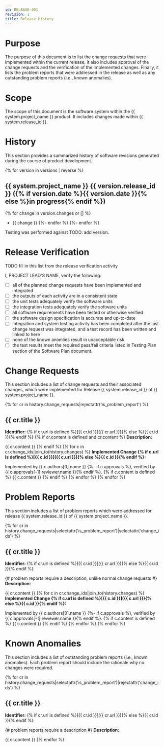 ```yaml
---
id: RELEASE-001
revision: 1
title: Release History
---
```


# Purpose

The purpose of this document is to list the change requests that were implemented within the current release.  It also includes approval of the change requests and the verification of the implemented changes.  Finally, it lists the problem reports that were addressed in the release as well as any outstanding problem reports (i.e., known anomalies).

# Scope

The scope of this document is the software system within the {{ system.project_name }} product.  It includes changes made within {{ system.release_id }}.

#  History

This section provides a summarized history of software revisions generated during the course of product development. 

{% for version in versions | reverse %}
## {{ system.project_name }} {{ version.release_id }} ({% if version.date %}{{ version.date }}{% else %}in progress{% endif %})
{% for change in version.changes or [] %}
- {{ change }}
{%- endfor %}
{%- endfor %}

Testing was performed against TODO: add version.

# Release Verification

TODO fill in this list from the release verification activity

I, PROJECT LEAD'S NAME, verify the following:

- [ ] all of the planned change requests have been implemented and integrated
- [ ] the outputs of each activity are in a consistent state
- [ ] the unit tests adequately verify the software units
- [ ] the integration tests adequately verify the software units
- [ ] all software requirements have been tested or otherwise verified
- [ ] the software design specification is accurate and up-to-date
- [ ] integration and system testing activity has been completed after the last change request was integrated, and a test record has been written and linked to here
- [ ] none of the known anomlies result in unacceptable risk
- [ ] the test results meet the required pass/fail criteria listed in Testing Plan section of the Software Plan document.

# Change Requests

This section includes a list of change requests and their associated changes, which were implemented for Release {{ system.release_id }} of {{ system.project_name }}.

{% for cr in history.change_requests|rejectattr('is_problem_report') %}
## {{ cr.title }}

**Identifier:** {% if cr.url is defined %}[{{ cr.id }}]({{ cr.url }}){% else %}{{ cr.id }}{% endif %}
{% if cr.content is defined and cr.content %}
**Description:**

{{ cr.content }}
{% endif %}
{% for c in cr.change_ids|join_to(history.changes) %}
**Implemented Change {% if c.url is defined %}[{{ c.id }}]({{ c.url }}){% else %}{{ c.id }}{% endif %}:**

Implemented by {{ c.authors[0].name }}
{%- if c.approvals %}, verified by {{ c.approvals[-1].reviewer.name }}{% endif %}.
{% if c.content is defined %}
{{ c.content }}
{% endif %}
{% endfor %}
{% endfor %}

# Problem Reports

This section includes a list of problem reports which were addressed for release {{ system.release_id }} of {{ system.project_name }}.

{% for cr in history.change_requests|selectattr('is_problem_report')|selectattr('change_ids') %}
## {{ cr.title }}

**Identifier:** {% if cr.url is defined %}[{{ cr.id }}]({{ cr.url }}){% else %}{{ cr.id }}{% endif %}

{# problem reports require a description, unlike normal change requests #}
**Description:**

{{ cr.content }}
{% for c in cr.change_ids|join_to(history.changes) %}
**Implemented Change {% if c.url is defined %}[{{ c.id }}]({{ c.url }}){% else %}{{ c.id }}{% endif %}:**

Implemented by {{ c.authors[0].name }}
{%- if c.approvals %}, verified by {{ c.approvals[-1].reviewer.name }}{% endif %}.
{% if c.content is defined %}
{{ c.content }}
{% endif %}
{% endfor %}
{% endfor %}

# Known Anomalies

This section includes a list of outstanding problem reports (i.e., known anomalies).  Each problem report should include the rationale why no changes were required.

{% for cr in history.change_requests|selectattr('is_problem_report')|rejectattr('change_ids') %}
## {{ cr.title }}

**Identifier:** {% if cr.url is defined %}[{{ cr.id }}]({{ cr.url }}){% else %}{{ cr.id }}{% endif %}

{# problem reports require a description #}
**Description:**

{{ cr.content }}
{% endfor %}
